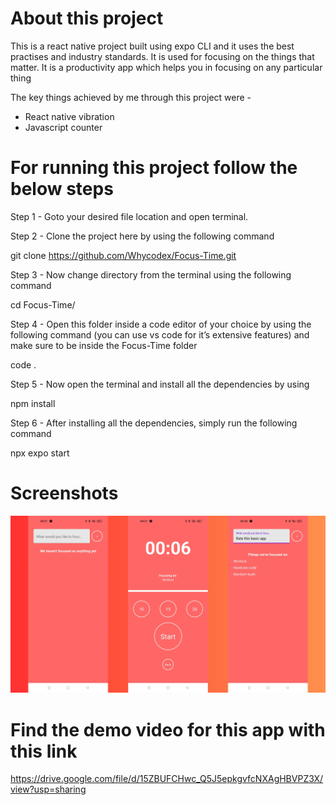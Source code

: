 # About this project

This is a react native project built using expo CLI and it uses the best practises and industry standards. It is used for focusing on the things that matter. It is a productivity app which helps you in focusing on any particular thing

The key things achieved by me through this project were -

- React native vibration
- Javascript counter



# For running this project follow the below steps

Step 1 - Goto your desired file location and open terminal.



Step 2 - Clone the project here by using the following command

git clone https://github.com/Whycodex/Focus-Time.git



Step 3 - Now change directory from the terminal using the following command

cd Focus-Time/



Step 4 - Open this folder inside a code editor of your choice by using the following command (you can use vs code for it’s extensive features) and make sure to be inside the Focus-Time folder

code .



Step 5 - Now open the terminal and install all the dependencies by using

npm install



Step 6 - After installing all the dependencies, simply run the following command

npx expo start


# Screenshots
![Image](FocusTime.png)



# Find the demo video for this app with this link
https://drive.google.com/file/d/15ZBUFCHwc_Q5J5epkgvfcNXAgHBVPZ3X/view?usp=sharing

